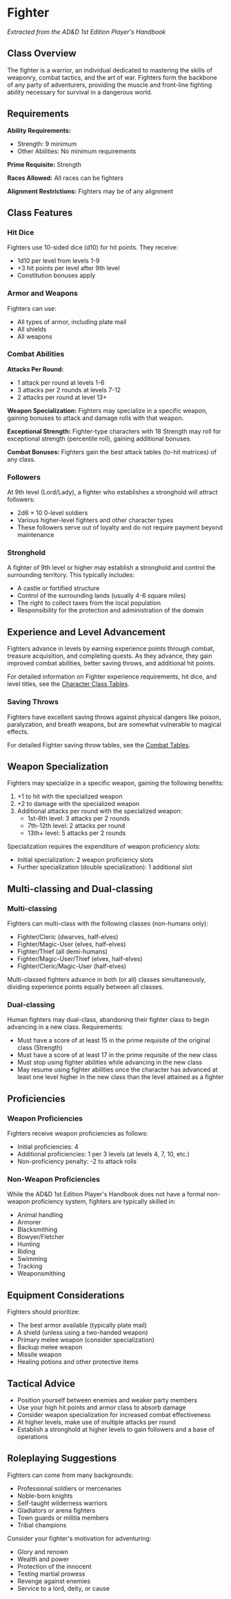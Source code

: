 # Fighter

*Extracted from the AD&D 1st Edition Player's Handbook*

## Class Overview

The fighter is a warrior, an individual dedicated to mastering the skills of weaponry, combat tactics, and the art of war. Fighters form the backbone of any party of adventurers, providing the muscle and front-line fighting ability necessary for survival in a dangerous world.

## Requirements

**Ability Requirements:**
- Strength: 9 minimum
- Other Abilities: No minimum requirements

**Prime Requisite:** Strength

**Races Allowed:** All races can be fighters

**Alignment Restrictions:** Fighters may be of any alignment

## Class Features

### Hit Dice

Fighters use 10-sided dice (d10) for hit points. They receive:
- 1d10 per level from levels 1-9
- +3 hit points per level after 9th level
- Constitution bonuses apply

### Armor and Weapons

Fighters can use:
- All types of armor, including plate mail
- All shields
- All weapons

### Combat Abilities

**Attacks Per Round:**
- 1 attack per round at levels 1-6
- 3 attacks per 2 rounds at levels 7-12
- 2 attacks per round at level 13+

**Weapon Specialization:** Fighters may specialize in a specific weapon, gaining bonuses to attack and damage rolls with that weapon.

**Exceptional Strength:** Fighter-type characters with 18 Strength may roll for exceptional strength (percentile roll), gaining additional bonuses.

**Combat Bonuses:** Fighters gain the best attack tables (to-hit matrices) of any class.

### Followers

At 9th level (Lord/Lady), a fighter who establishes a stronghold will attract followers:
- 2d6 × 10 0-level soldiers
- Various higher-level fighters and other character types
- These followers serve out of loyalty and do not require payment beyond maintenance

### Stronghold

A fighter of 9th level or higher may establish a stronghold and control the surrounding territory. This typically includes:
- A castle or fortified structure
- Control of the surrounding lands (usually 4-6 square miles)
- The right to collect taxes from the local population
- Responsibility for the protection and administration of the domain

## Experience and Level Advancement

Fighters advance in levels by earning experience points through combat, treasure acquisition, and completing quests. As they advance, they gain improved combat abilities, better saving throws, and additional hit points.

For detailed information on Fighter experience requirements, hit dice, and level titles, see the [Character Class Tables](../Tables/Character_Class_Tables.md#fighter-experience-and-level-advancement).

### Saving Throws

Fighters have excellent saving throws against physical dangers like poison, paralyzation, and breath weapons, but are somewhat vulnerable to magical effects.

For detailed Fighter saving throw tables, see the [Combat Tables](../Tables/Combat_Tables.md#fighter-saving-throws).

## Weapon Specialization

Fighters may specialize in a specific weapon, gaining the following benefits:

1. +1 to hit with the specialized weapon
2. +2 to damage with the specialized weapon
3. Additional attacks per round with the specialized weapon:
   - 1st-6th level: 3 attacks per 2 rounds
   - 7th-12th level: 2 attacks per round
   - 13th+ level: 5 attacks per 2 rounds

Specialization requires the expenditure of weapon proficiency slots:
- Initial specialization: 2 weapon proficiency slots
- Further specialization (double specialization): 1 additional slot

## Multi-classing and Dual-classing

### Multi-classing

Fighters can multi-class with the following classes (non-humans only):
- Fighter/Cleric (dwarves, half-elves)
- Fighter/Magic-User (elves, half-elves)
- Fighter/Thief (all demi-humans)
- Fighter/Magic-User/Thief (elves, half-elves)
- Fighter/Cleric/Magic-User (half-elves)

Multi-classed fighters advance in both (or all) classes simultaneously, dividing experience points equally between all classes.

### Dual-classing

Human fighters may dual-class, abandoning their fighter class to begin advancing in a new class. Requirements:
- Must have a score of at least 15 in the prime requisite of the original class (Strength)
- Must have a score of at least 17 in the prime requisite of the new class
- Must stop using fighter abilities while advancing in the new class
- May resume using fighter abilities once the character has advanced at least one level higher in the new class than the level attained as a fighter

## Proficiencies

### Weapon Proficiencies

Fighters receive weapon proficiencies as follows:
- Initial proficiencies: 4
- Additional proficiencies: 1 per 3 levels (at levels 4, 7, 10, etc.)
- Non-proficiency penalty: -2 to attack rolls

### Non-Weapon Proficiencies

While the AD&D 1st Edition Player's Handbook does not have a formal non-weapon proficiency system, fighters are typically skilled in:
- Animal handling
- Armorer
- Blacksmithing
- Bowyer/Fletcher
- Hunting
- Riding
- Swimming
- Tracking
- Weaponsmithing

## Equipment Considerations

Fighters should prioritize:
- The best armor available (typically plate mail)
- A shield (unless using a two-handed weapon)
- Primary melee weapon (consider specialization)
- Backup melee weapon
- Missile weapon
- Healing potions and other protective items

## Tactical Advice

- Position yourself between enemies and weaker party members
- Use your high hit points and armor class to absorb damage
- Consider weapon specialization for increased combat effectiveness
- At higher levels, make use of multiple attacks per round
- Establish a stronghold at higher levels to gain followers and a base of operations

## Roleplaying Suggestions

Fighters can come from many backgrounds:
- Professional soldiers or mercenaries
- Noble-born knights
- Self-taught wilderness warriors
- Gladiators or arena fighters
- Town guards or militia members
- Tribal champions

Consider your fighter's motivation for adventuring:
- Glory and renown
- Wealth and power
- Protection of the innocent
- Testing martial prowess
- Revenge against enemies
- Service to a lord, deity, or cause
